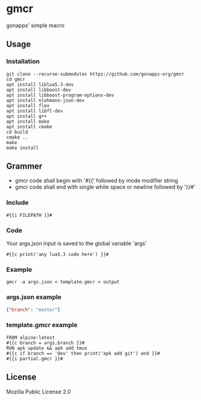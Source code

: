 # gmcr
gonapps' simple macro
## Usage
### Installation
```console
git clone --recurse-submodules https://github.com/gonapps-org/gmcr
cd gmcr
apt install liblua5.3-dev
apt install libboost-dev
apt install libboost-program-options-dev
apt install nlohmann-json-dev
apt install flex
apt install libfl-dev
apt install g++
apt install make
apt install cmake
cd build
cmake ..
make
make install
```
## Grammer
- gmcr code shall begin with '#{{' followed by mode modifier string
- gmcr code shall end with single white space or newline followed by '}}#'
### Include
```text
#{{i FILEPATH }}#
```
### Code
Your args.json input is saved to the global variable 'args'
```text
#{{c print('any lua5.3 code here') }}#
```
### Example
```console
gmcr -a args.json < template.gmcr > output
````
### args.json example
```json
{"branch": "master"}

```
### template.gmcr example
```text
FROM alpine:latest
#{{c branch = args.branch }}#
RUN apk update && apk add tmux
#{{c if branch == 'dev' then print('apk add git') end }}#
#{{i partial.gmcr }}#
```

## License
Mozilla Public License 2.0
